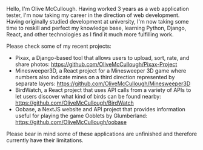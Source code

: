 Hello, I'm Olive McCullough.
Having worked 3 years as a web application tester, I'm now taking my career in the direction of web development.
Having originally studied development at university, I'm now taking some time to reskill and perfect my knowledge base, learning Python, Django, React, and other technologies as I find it much more fulfilling work.

Please check some of my recent projects:
- Pixax, a Django-based tool that allows users to upload, sort, rate, and share photos: https://github.com/OliveMcCullough/Pixax-Project
- Minesweeper3D, a React project for a Minesweeper 3D game where numbers also indicate mines on a third direction represented by separate layers: https://github.com/OliveMcCullough/Minesweeper3D
- BirdWatch, a React project that uses API calls from a variety of APIs to let users discover what kind of birds can be found nearby: https://github.com/OliveMcCullough/BirdWatch
- Oobase, a NextJS website and API project that provides information useful for playing the game Ooblets by Glumberland: https://github.com/OliveMcCullough/oobase

Please bear in mind some of these applications are unfinished and therefore currently have their limitations.
